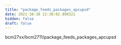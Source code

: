 ```yaml
---
title: "package_feeds_packages_apcupsd"
date: 2021-10-30 22:30:02.890321
hidden: false
draft: false
---
```


bcm27xx/bcm2711/package_feeds_packages_apcupsd

